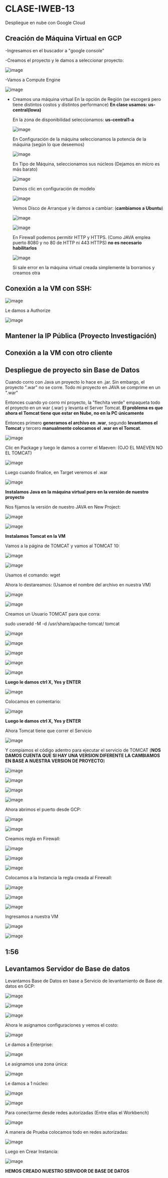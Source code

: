 # CLASE-IWEB-13
Despliegue en nube con Google Cloud

## Creación de Máquina Virtual en GCP

-Ingresamos en el buscador a "google console"

-Creamos el proyecto y le damos a seleccionar proyecto:

![image](https://github.com/SergioABS0813/CLASE-IWEB-13/assets/134556600/f74ad273-17d4-4d91-88be-b0a5afaf63c5)

-Vamos a Compute Engine

![image](https://github.com/SergioABS0813/CLASE-IWEB-13/assets/134556600/30644c59-0345-4282-88b9-8b42f0ac8eee)

- Creamos una máquina virtual
  En la opción de Región (se escogerá pero tiene distintos costos y distintos performance) **En clase usamos: us-central(lowa)**

  En la zona de disponibilidad seleccionamos: **us-central1-a**
  
  ![image](https://github.com/SergioABS0813/CLASE-IWEB-13/assets/134556600/4a5a5afb-0ea8-4b8e-8427-0bfa579caeda)
  
  En Configuración de la máquina seleccionamos la potencia de la máquina (según lo que deseemos)

  ![image](https://github.com/SergioABS0813/CLASE-IWEB-13/assets/134556600/ee487219-74d2-4472-92f2-f34e675c8f3a)
  
  En Tipo de Máquina, seleccionamos sus núcleos (Dejamos en micro es más barato)

  ![image](https://github.com/SergioABS0813/CLASE-IWEB-13/assets/134556600/6238a3e6-04ab-4974-8488-c17ae7bebaa1)
  
  Damos clic en configuración de modelo

  ![image](https://github.com/SergioABS0813/CLASE-IWEB-13/assets/134556600/0eaf5c1f-cf53-4f9e-968c-4268abfc2237)

  Vemos Disco de Arranque y le damos a cambiar: (**cambiamos a Ubuntu**)

  ![image](https://github.com/SergioABS0813/CLASE-IWEB-13/assets/134556600/46536522-822c-4c81-b9c1-1a9d7fcf7bbc)

  ![image](https://github.com/SergioABS0813/CLASE-IWEB-13/assets/134556600/0ba87b7c-1246-407c-8e17-265f23473073)

  En Firewall podemos permitir HTTP y HTTPS. (Como JAVA emplea puerto 8080 y no 80 de HTTP ni 443 HTTPS) **no es necesario habilitarlos**

  ![image](https://github.com/SergioABS0813/CLASE-IWEB-13/assets/134556600/3080d3be-cd68-4ec0-a4e7-93a7d90fec03)

  Si sale error en la máquina virtual creada simplemente la borramos y creamos otra
  
## Conexión a la VM con SSH:

![image](https://github.com/SergioABS0813/CLASE-IWEB-13/assets/134556600/1bad46c8-05de-4a50-8b41-d617a09df476)

Le damos a Authorize

![image](https://github.com/SergioABS0813/CLASE-IWEB-13/assets/134556600/da01d4e5-f0f4-4521-b4bf-fd01cef229ca)

## Mantener la IP Pública (Proyecto Investigación)

## Conexión a la VM con otro cliente

## Despliegue de proyecto sin Base de Datos

Cuando corro con Java un proyecto lo hace en .jar. Sin embargo, el proyecto ".war" no se corre. Todo mi proyecto en JAVA se comprime en un ".war"

Entonces cuando yo corro mi proyecto, la "flechita verde" empaqueta todo el proyecto en un war (.war) y levanta el Server Tomcat. **El problema es que ahora el Tomcat tiene que estar en Nube, no en la PC únicamente**

Entonces primero **generamos el archivo en .war**, segundo **levantamos el Tomcat** y tercero **manualmente colocamos el .war en el Tomcat**.

![image](https://github.com/SergioABS0813/CLASE-IWEB-13/assets/134556600/a56f0dcb-3d34-45dc-8bac-36184b8f119e)

Clic en Package y luego le damos a correr el Maeven: (OJO EL MAEVEN NO EL TOMCAT)

![image](https://github.com/SergioABS0813/CLASE-IWEB-13/assets/134556600/6fb676dc-9648-4e42-80f2-7b5495e07078)

Luego cuando finalice, en Target veremos el .war

![image](https://github.com/SergioABS0813/CLASE-IWEB-13/assets/134556600/b3528a78-deff-4ad5-85e9-cf06010f075f)

**Instalamos Java en la máquina virtual pero en la versión de nuestro proyecto**

Nos fijamos la versión de nuestro JAVA en New Project:

![image](https://github.com/SergioABS0813/CLASE-IWEB-13/assets/134556600/4e02a49c-d63f-428b-8e8a-01101194e712)

![image](https://github.com/SergioABS0813/CLASE-IWEB-13/assets/134556600/f1ed278d-5505-4061-94aa-4f77d6b83dcb)

**Instalamos Tomcat en la VM**

Vamos a la página de TOMCAT y vamos al TOMCAT 10:

![image](https://github.com/SergioABS0813/CLASE-IWEB-13/assets/134556600/d4ebc7b5-fcb3-4fa9-b5e4-53edec23bd8c)

![image](https://github.com/SergioABS0813/CLASE-IWEB-13/assets/134556600/9d3c0288-6172-4afa-b8d5-10fe25f2187f)

Usamos el comando: wget <link para bajar de internet>

Ahora lo destareamos: (Usamoe el nombre del archivo en nuestra VM)

![image](https://github.com/SergioABS0813/CLASE-IWEB-13/assets/134556600/93496be3-b7e5-4d54-846d-0e148fb7f825)

![image](https://github.com/SergioABS0813/CLASE-IWEB-13/assets/134556600/7665f12a-7f5d-442c-971f-ea66e29827b9)

Creamos un Usuario TOMCAT para que corra:

  sudo useradd -M -d /usr/share/apache-tomcat/ tomcat

![image](https://github.com/SergioABS0813/CLASE-IWEB-13/assets/134556600/6aa79ba9-082f-4d40-858a-1b7ee83045a3)

![image](https://github.com/SergioABS0813/CLASE-IWEB-13/assets/134556600/6bca04b6-1a8d-45d6-9cb0-c1c374cbd889)

![image](https://github.com/SergioABS0813/CLASE-IWEB-13/assets/134556600/4e3e83f0-b50e-4c9a-bb63-9380a9559636)

![image](https://github.com/SergioABS0813/CLASE-IWEB-13/assets/134556600/a7e05c66-d6b3-4c48-8f34-096940802126)

![image](https://github.com/SergioABS0813/CLASE-IWEB-13/assets/134556600/7e71c661-097f-46f5-98f6-aa0a3369adec)

**Luego le damos ctrl X, Yes y ENTER**

![image](https://github.com/SergioABS0813/CLASE-IWEB-13/assets/134556600/63276f3c-c657-492d-b3ce-190b5cb4021f)

Colocamos en comentario:

![image](https://github.com/SergioABS0813/CLASE-IWEB-13/assets/134556600/624f22a8-dcb1-462d-823a-79861601b465)

**Luego le damos ctrl X, Yes y ENTER**

Ahora Tomcat tiene que correr el Servicio

![image](https://github.com/SergioABS0813/CLASE-IWEB-13/assets/134556600/361225b5-a5de-4d3c-87e1-92c3d84f1f51)

Y compiamos el código adentro para ejecutar el servicio de TOMCAT (**NOS DAMOS CUENTA QUE SI HAY UNA VERSION DIFERENTE LA CAMBIAMOS EN BASE A NUESTRA VERSION DE PROYECTO**)

![image](https://github.com/SergioABS0813/CLASE-IWEB-13/assets/134556600/ed16b4bc-7f9c-4efd-a9bc-6457457ce3ed)

![image](https://github.com/SergioABS0813/CLASE-IWEB-13/assets/134556600/09bd0505-262c-4570-bf70-1deaf6b79529)

![image](https://github.com/SergioABS0813/CLASE-IWEB-13/assets/134556600/6d166c1c-82aa-4342-9f8c-a705cf63c4e9)

![image](https://github.com/SergioABS0813/CLASE-IWEB-13/assets/134556600/f720aea4-9a0b-401a-9012-98d34d268757)

Ahora abrimos el puerto desde GCP:

![image](https://github.com/SergioABS0813/CLASE-IWEB-13/assets/134556600/8ecda752-b556-445b-a0fa-181b93b9c091)

![image](https://github.com/SergioABS0813/CLASE-IWEB-13/assets/134556600/04203db1-40b3-44fa-b728-8929694b33ac)

Creamos regla en Firewall:

![image](https://github.com/SergioABS0813/CLASE-IWEB-13/assets/134556600/0f77e73b-bdfc-4258-adb4-b7043b267af6)

![image](https://github.com/SergioABS0813/CLASE-IWEB-13/assets/134556600/e9370d61-1e05-4a39-a4c2-d53e28058136)

![image](https://github.com/SergioABS0813/CLASE-IWEB-13/assets/134556600/fa422b6f-741e-422f-ab21-1cbed2cd194d)

Colocamos a la Instancia la regla creada al Firewall:

![image](https://github.com/SergioABS0813/CLASE-IWEB-13/assets/134556600/b6b2c003-32df-438b-a26e-fc3d92303e46)

![image](https://github.com/SergioABS0813/CLASE-IWEB-13/assets/134556600/2fafd0b0-4550-4788-be61-1f2ed7b90e70)

![image](https://github.com/SergioABS0813/CLASE-IWEB-13/assets/134556600/5c0f0e8b-21b3-4a1e-b8f4-bf717ae933fb)

Ingresamos a nuestra VM

![image](https://github.com/SergioABS0813/CLASE-IWEB-13/assets/134556600/f61836b3-3ece-45aa-a379-40203b205781)

![image](https://github.com/SergioABS0813/CLASE-IWEB-13/assets/134556600/fafc9192-23f7-4753-8581-dd5d893fc20b)


## 1:56


## Levantamos Servidor de Base de datos
Levantamos Base de Datos en base a Servicio de levantamiento de Base de datos en GCP:

![image](https://github.com/SergioABS0813/CLASE-IWEB-13/assets/134556600/e9406924-8737-4589-8de1-bbc4d0e47e79)

![image](https://github.com/SergioABS0813/CLASE-IWEB-13/assets/134556600/eb7b2aaa-5a67-47a2-86a5-b2a8546ccd11)

![image](https://github.com/SergioABS0813/CLASE-IWEB-13/assets/134556600/8fc74cd9-d8f1-4d37-b50f-ffcdaf571590)

Ahora le asignamos configuraciones y vemos el costo:

![image](https://github.com/SergioABS0813/CLASE-IWEB-13/assets/134556600/99485b8f-745b-4ed4-ba0f-45dd1da1fa33)

Le damos a Enterprise:

![image](https://github.com/SergioABS0813/CLASE-IWEB-13/assets/134556600/0498858d-fd5e-4da5-9497-267a868a8a62)

Le asignamos una zona única:

![image](https://github.com/SergioABS0813/CLASE-IWEB-13/assets/134556600/37eece97-544e-4e18-a062-6cd0848229b5)

Le damos a 1 núcleo:

![image](https://github.com/SergioABS0813/CLASE-IWEB-13/assets/134556600/3ce9daa9-e045-4a35-9ee9-3cc47bec36b7)

![image](https://github.com/SergioABS0813/CLASE-IWEB-13/assets/134556600/b0220b8d-b36f-489a-acaf-a1bcec3b7071)

Para conectarme desde redes autorizadas (Entre ellas el Workbench)

![image](https://github.com/SergioABS0813/CLASE-IWEB-13/assets/134556600/d8edddef-880a-4cef-879f-fec08171508f)

A manera de Prueba colocamos todo en redes autorizadas:

![image](https://github.com/SergioABS0813/CLASE-IWEB-13/assets/134556600/72c3e24a-457e-4ed5-9035-b5f924cfe61b)

Luego en Crear Instancia:

![image](https://github.com/SergioABS0813/CLASE-IWEB-13/assets/134556600/393a71b4-6a08-4949-ba0c-8d195b4a2ac2)

**HEMOS CREADO NUESTRO SERVIDOR DE BASE DE DATOS**






  





  

